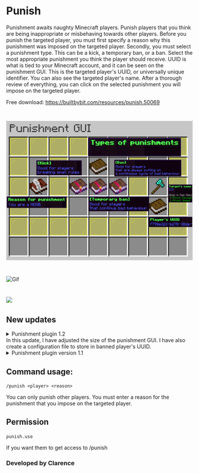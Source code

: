 # Punish
Punishment awaits naughty Minecraft players. Punish players that you think are being inappropriate or misbehaving towards other players. Before you punish the targeted player, you must first specify a reason why this punishment was imposed on the targeted player. Secondly, you must select a punishment type. This can be a kick, a temporary ban, or a ban. Select the most appropriate punishment you think the player should receive. UUID is what is tied to your Minecraft account, and it can be seen on the punishment GUI. This is the targeted player's UUID, or universally unique identifier. You can also see the targeted player's name. After a thorough review of everything, you can click on the selected punishment you will impose on the targeted player.

Free download: https://builtbybit.com/resources/punish.50069
#
![](https://raw.githubusercontent.com/PositionV2024/Punish/main/Screenshots/Main%20screenshot.png "Plugin picture")
#
![](https://github.com/PositionV2024/Punish/blob/main/Gif/Main.gif "Gif")
#
[![](https://img.youtube.com/vi/WIT9Etq-qts/0.jpg)](https://www.youtube.com/watch?v=WIT9Etq-qts "YouTube video")

## New updates
<details> 
    <summary> Punishment plugin 1.2 <summary>
    In this update, I have adjusted the size of the punishment GUI. I have also create a configuration file to store in banned player's UUID.</summary>
</details>
<details>
    https://www.youtube.com/watch?v=gRA8qIQiba8
    <summary>Punishment plugin version 1.1</summary>
    In this update, I have added a tab completion to suggest to you some of the common reasons why a player might get punished for.
    https://youtu.be/N6Qjf84nf14
</details>

## Command usage:
    /punish <player> <reason>
  
   You can only punish other players. 
    You must enter a reason for the punishment that you impose on the targeted player.
## Permission
    punish.use
If you want them to get access to /punish
### Developed by Clarence
